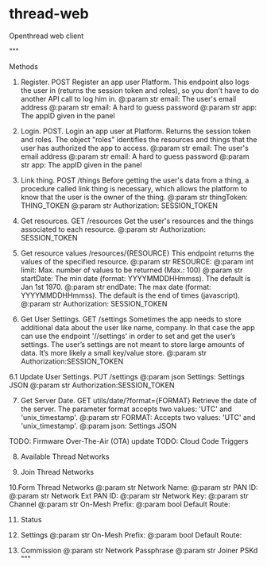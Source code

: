 # thread-web
Openthread web client


"""

Methods
1. Register. POST
   Register an app user Platform. This endpoint also logs the user in (returns the session token and roles), so you don't have to do another API call to log him in.
   @:param str email: The user's email address
   @:param str email: A hard to guess password
   @:param str app: The appID given in the panel

2. Login. POST.
   Login an app user at Platform.
   Returns the session token and roles.
   The object "roles" identifies the resources and things that the user has authorized the app to access.
   @:param str email: The user's email address
   @:param str email: A hard to guess password
   @:param str app: The appID given in the panel

3. Link thing. POST
   /things
   Before getting the user's data from a thing, a procedure called link thing is necessary, which allows the platform to know that the user is the owner of the thing.
   @:param str thingToken: THING_TOKEN
   @:param str Authorization: SESSION_TOKEN

4. Get resources. GET
   /resources
   Get the user's resources and the things associated to each resource.
   @:param str Authorization: SESSION_TOKEN

5. Get resource values
   /resources/{RESOURCE}
   This endpoint returns the values of the specified resource.
   @:param str RESOURCE:
   @:param int limit: Max. number of values to be returned (Max.: 100)
   @:param str startDate: The min date (format: YYYYMMDDHHmmss). The default is Jan 1st 1970.
   @:param str endDate: The max date (format: YYYYMMDDHHmmss). The default is the end of times (javascript).
   @:param str Authorization: SESSION_TOKEN

6. Get User Settings. GET
   /settings
   Sometimes the app needs to store additional data about the user like name, company.
   In that case the app can use the endpoint '//settings' in order to set and get the user’s settings.
   The user’s settings are not meant to store large amounts of data. It’s more likely a small key/value store.
   @:param str Authorization:SESSION_TOKEN

6.1 Update User Settings. PUT
   /settings
   @:param json Settings: Settings JSON
   @:param str Authorization:SESSION_TOKEN

7. Get Server Date. GET
   utils/date/?format={FORMAT}
   Retrieve the date of the server. The parameter format accepts two values: 'UTC' and 'unix_timestamp'.
   @:param str FORMAT: Accepts two values: 'UTC' and 'unix_timestamp'.
   @:param json: Settings JSON

TODO: Firmware Over-The-Air (OTA) update
TODO: Cloud Code Triggers

8. Available Thread Networks

9. Join Thread Networks

10.Form Thread Networks
@:param str Network Name:
@:param str PAN ID:
@:param str Network Ext PAN ID:
@:param str Network Key:
@:param str Channel
@:param str On-Mesh Prefix:
@:param bool Default Route:

11. Status

12. Settings
    @:param str On-Mesh Prefix:
    @:param bool Default Route:

13. Commission
    @:param str Network Passphrase
    @:param str Joiner PSKd
    """